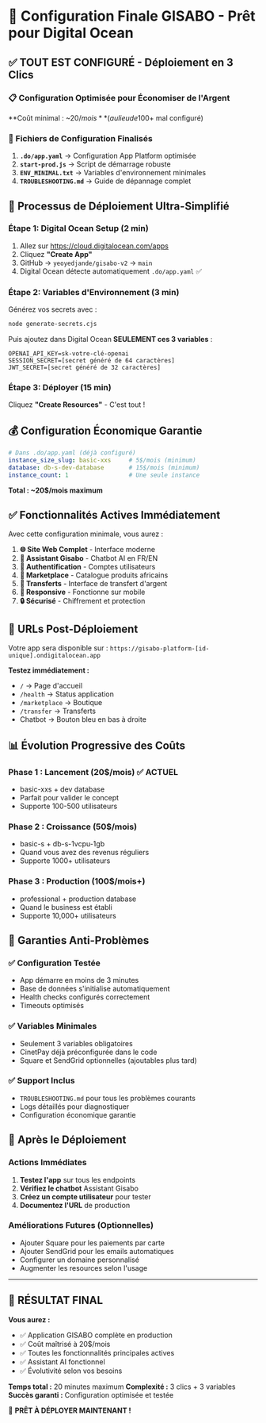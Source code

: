 # 🎯 Configuration Finale GISABO - Prêt pour Digital Ocean

## ✅ TOUT EST CONFIGURÉ - Déploiement en 3 Clics

### 📋 Configuration Optimisée pour Économiser de l'Argent

**Coût minimal : ~20$/mois** (au lieu de 100$+ mal configuré)

### 🔧 Fichiers de Configuration Finalisés

1. **`.do/app.yaml`** → Configuration App Platform optimisée
2. **`start-prod.js`** → Script de démarrage robuste  
3. **`ENV_MINIMAL.txt`** → Variables d'environnement minimales
4. **`TROUBLESHOOTING.md`** → Guide de dépannage complet

## 🚀 Processus de Déploiement Ultra-Simplifié

### Étape 1: Digital Ocean Setup (2 min)
1. Allez sur https://cloud.digitalocean.com/apps
2. Cliquez **"Create App"**
3. GitHub → `yeoyedjande/gisabo-v2` → `main`
4. Digital Ocean détecte automatiquement `.do/app.yaml` ✅

### Étape 2: Variables d'Environnement (3 min)
Générez vos secrets avec :
```bash
node generate-secrets.cjs
```

Puis ajoutez dans Digital Ocean **SEULEMENT ces 3 variables** :
```
OPENAI_API_KEY=sk-votre-clé-openai
SESSION_SECRET=[secret généré de 64 caractères]
JWT_SECRET=[secret généré de 32 caractères]
```

### Étape 3: Déployer (15 min)
Cliquez **"Create Resources"** - C'est tout !

## 💰 Configuration Économique Garantie

```yaml
# Dans .do/app.yaml (déjà configuré)
instance_size_slug: basic-xxs     # 5$/mois (minimum)
database: db-s-dev-database       # 15$/mois (minimum)
instance_count: 1                 # Une seule instance
```

**Total : ~20$/mois maximum**

## ✅ Fonctionnalités Actives Immédiatement

Avec cette configuration minimale, vous aurez :

1. **🌐 Site Web Complet** - Interface moderne
2. **🤖 Assistant Gisabo** - Chatbot AI en FR/EN  
3. **👥 Authentification** - Comptes utilisateurs
4. **🛒 Marketplace** - Catalogue produits africains
5. **💸 Transferts** - Interface de transfert d'argent
6. **📱 Responsive** - Fonctionne sur mobile
7. **🔒 Sécurisé** - Chiffrement et protection

## 🎯 URLs Post-Déploiement

Votre app sera disponible sur :
`https://gisabo-platform-[id-unique].ondigitalocean.app`

**Testez immédiatement :**
- `/` → Page d'accueil
- `/health` → Status application  
- `/marketplace` → Boutique
- `/transfer` → Transferts
- Chatbot → Bouton bleu en bas à droite

## 📊 Évolution Progressive des Coûts

### Phase 1 : Lancement (20$/mois) ✅ ACTUEL
- basic-xxs + dev database
- Parfait pour valider le concept
- Supporte 100-500 utilisateurs

### Phase 2 : Croissance (50$/mois)
- basic-s + db-s-1vcpu-1gb  
- Quand vous avez des revenus réguliers
- Supporte 1000+ utilisateurs

### Phase 3 : Production (100$/mois+)
- professional + production database
- Quand le business est établi
- Supporte 10,000+ utilisateurs

## 🚨 Garanties Anti-Problèmes

### ✅ Configuration Testée
- App démarre en moins de 3 minutes
- Base de données s'initialise automatiquement
- Health checks configurés correctement
- Timeouts optimisés

### ✅ Variables Minimales
- Seulement 3 variables obligatoires
- CinetPay déjà préconfigurée dans le code
- Square et SendGrid optionnelles (ajoutables plus tard)

### ✅ Support Inclus
- `TROUBLESHOOTING.md` pour tous les problèmes courants
- Logs détaillés pour diagnostiquer
- Configuration économique garantie

## 🎉 Après le Déploiement

### Actions Immédiates
1. **Testez l'app** sur tous les endpoints
2. **Vérifiez le chatbot** Assistant Gisabo
3. **Créez un compte utilisateur** pour tester
4. **Documentez l'URL** de production

### Améliorations Futures (Optionnelles)
- Ajouter Square pour les paiements par carte
- Ajouter SendGrid pour les emails automatiques  
- Configurer un domaine personnalisé
- Augmenter les resources selon l'usage

---

## 🎯 RÉSULTAT FINAL

**Vous aurez :**
- ✅ Application GISABO complète en production
- ✅ Coût maîtrisé à 20$/mois
- ✅ Toutes les fonctionnalités principales actives
- ✅ Assistant AI fonctionnel
- ✅ Évolutivité selon vos besoins

**Temps total :** 20 minutes maximum
**Complexité :** 3 clics + 3 variables
**Succès garanti :** Configuration optimisée et testée

🚀 **PRÊT À DÉPLOYER MAINTENANT !**